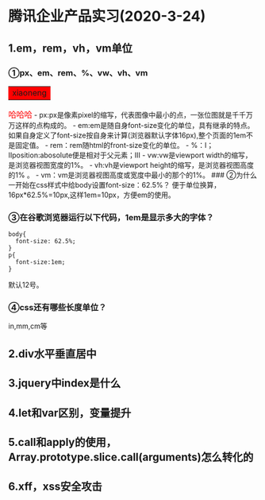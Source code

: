# 腾讯企业产品实习(2020-3-24)  
## 1.em，rem，vh，vm单位    
### ①px、em、rem、%、vw、vh、vm  
<table><tr><td bgcolor=red>xiaoneng</td></tr></table>  
<font color=red size=3>哈哈哈</font>  
- px:px是像素pixel的缩写，代表图像中最小的点，一张位图就是千千万万这样的点构成的。    
- em:em是随自身font-size变化的单位，具有继承的特点。如果自身定义了font-size按自身来计算(浏览器默认字体16px),整个页面的1em不是固定值。  
- rem：rem随html的front-size变化的单位。  
- %：Ⅰ；Ⅱposition:abosolute便是相对于父元素；Ⅲ
- vw:vw是viewport width的缩写，是浏览器视图宽度的1%。  
- vh:vh是viewport height的缩写，是浏览器视图高度的1% 。 
- vm：vm是浏览器视图高度或宽度中最小的那个的1%。
### ②为什么一开始在css样式中给body设置font-size：62.5%？  
便于单位换算，16px*62.5%=10px,这样1em=10px，方便em的使用。  

### ③在谷歌浏览器运行以下代码，1em是显示多大的字体？  
```
body{
  font-size: 62.5%;
}
p{
  font-size:1em;
}
```
默认12号。
### ④css还有哪些长度单位？  
in,mm,cm等
## 2.div水平垂直居中  
## 3.jquery中index是什么  
## 4.let和var区别，变量提升     
## 5.call和apply的使用，Array.prototype.slice.call(arguments)怎么转化的      
## 6.xff，xss安全攻击   
